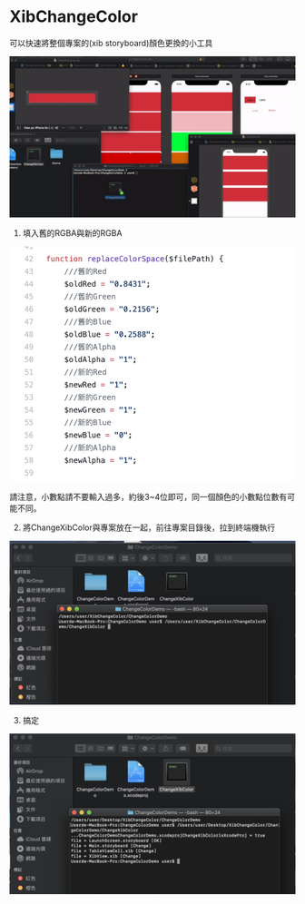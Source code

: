 # XibChangeColor

可以快速將整個專案的(xib storyboard)顏色更換的小工具

![image](https://github.com/Aiur3908/XibChangeColor/blob/master/README/Image/Demo.gif)

1. 填入舊的RGBA與新的RGBA

![image](https://github.com/Aiur3908/XibChangeColor/blob/master/README/Image/1.png)

請注意，小數點請不要輸入過多，約後3~4位即可，同一個顏色的小數點位數有可能不同。

2. 將ChangeXibColor與專案放在一起，前往專案目錄後，拉到終端機執行

![image](https://github.com/Aiur3908/XibChangeColor/blob/master/README/Image/2.png)

3. 搞定

![image](https://github.com/Aiur3908/XibChangeColor/blob/master/README/Image/3.png)
